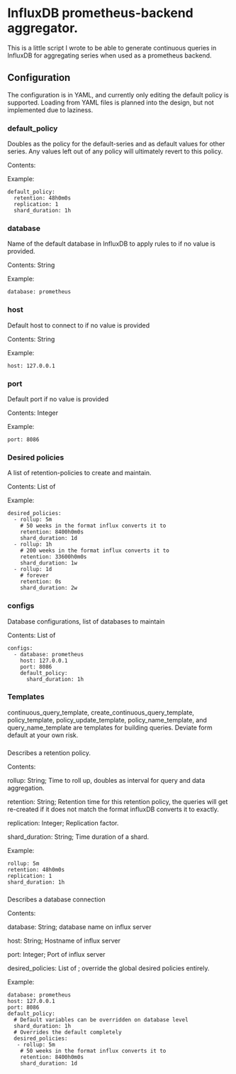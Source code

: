 # InfluxDB prometheus-backend aggregator.

This is a little script I wrote to be able to generate continuous queries
in InfluxDB for aggregating series when used as a prometheus backend.


## Configuration

The configuration is in YAML, and currently only editing the default policy is supported.
Loading from YAML files is planned into the design, but not implemented due to laziness.

### default_policy
Doubles as the policy for the default-series and as default values for other series.
Any values left out of any policy will ultimately revert to this policy.

Contents:
[<policy>](#<policy>)

Example:
~~~~
default_policy:
  retention: 48h0m0s
  replication: 1
  shard_duration: 1h
~~~~

### database
Name of the default database in InfluxDB to apply rules to if no value is provided.

Contents:
String

Example:
~~~~
database: prometheus
~~~~

### host
Default host to connect to if no value is provided

Contents:
String

Example:
~~~~
host: 127.0.0.1
~~~~

### port
Default port if no value is provided

Contents:
Integer

Example:
~~~~
port: 8086
~~~~

### Desired policies
A list of retention-policies to create and maintain.

Contents:
List of [<policy>](#<policy>)

Example:
~~~~
desired_policies:
  - rollup: 5m
    # 50 weeks in the format influx converts it to
    retention: 8400h0m0s
    shard_duration: 1d
  - rollup: 1h
    # 200 weeks in the format influx converts it to
    retention: 33600h0m0s
    shard_duration: 1w
  - rollup: 1d
    # forever
    retention: 0s
    shard_duration: 2w
~~~~

### configs
Database configurations, list of databases to maintain

Contents:
List of [<config>](#<config>)

~~~~
configs:
  - database: prometheus
    host: 127.0.0.1
    port: 8086
    default_policy:
      shard_duration: 1h
~~~~

### Templates
continuous_query_template, create_continuous_query_template, policy_template, policy_update_template,
policy_name_template, and query_name_template are templates for building queries.
Deviate form default at your own risk.


### <policy>
Describes a retention policy.

Contents:

rollup: String; Time to roll up, doubles as interval for query and data aggregation.

retention: String; Retention time for this retention policy, the queries will get re-created if it does
not match the format influxDB converts it to exactly.

replication: Integer; Replication factor.

shard_duration: String; Time duration of a shard.

Example:
~~~~
rollup: 5m
retention: 48h0m0s
replication: 1
shard_duration: 1h
~~~~

### <config>
Describes a database connection

Contents:

database: String; database name on influx server

host: String; Hostname of influx server

port: Integer; Port of influx server

desired_policies: List of [<policy>](#<policy>); override the global desired policies entirely.

Example:
~~~~
database: prometheus
host: 127.0.0.1
port: 8086
default_policy:
  # Default variables can be overridden on database level
  shard_duration: 1h
  # Overrides the default completely
  desired_policies: 
   - rollup: 5m
    # 50 weeks in the format influx converts it to
    retention: 8400h0m0s
    shard_duration: 1d
~~~~